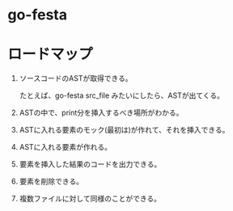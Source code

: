 # go-festa
# ロードマップ

1. ソースコードのASTが取得できる。

    たとえば、go-festa src_file みたいにしたら、ASTが出てくる。

2. ASTの中で、print分を挿入するべき場所がわかる。
3. ASTに入れる要素のモック(最初は)が作れて、それを挿入できる。
4. ASTに入れる要素が作れる。
5. 要素を挿入した結果のコードを出力できる。
6. 要素を削除できる。
7. 複数ファイルに対して同様のことができる。
